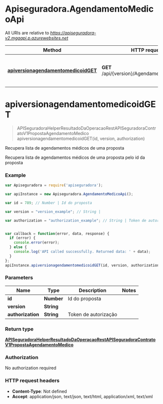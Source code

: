 # Apiseguradora.AgendamentoMedicoApi

All URIs are relative to *https://apiseguradora-v2.mgaapi.p.azurewebsites.net*

Method | HTTP request | Description
------------- | ------------- | -------------
[**apiversionagendamentomedicoidGET**](AgendamentoMedicoApi.md#apiversionagendamentomedicoidGET) | **GET** /api/{version}/AgendamentoMedico/{id} | Recupera lista de agendamentos médicos de uma proposta


<a name="apiversionagendamentomedicoidGET"></a>
# **apiversionagendamentomedicoidGET**
> APISeguradoraHelperResultadoDaOperacaoRestAPISeguradoraContratoV1PropostaAgendamentoMedico apiversionagendamentomedicoidGET(id, version, authorization)

Recupera lista de agendamentos médicos de uma proposta

Recupera lista de agendamentos médicos de uma proposta pelo id da proposta

### Example
```javascript
var Apiseguradora = require('apiseguradora');

var apiInstance = new Apiseguradora.AgendamentoMedicoApi();

var id = 789; // Number | Id do proposta

var version = "version_example"; // String | 

var authorization = "authorization_example"; // String | Token de autorização


var callback = function(error, data, response) {
  if (error) {
    console.error(error);
  } else {
    console.log('API called successfully. Returned data: ' + data);
  }
};
apiInstance.apiversionagendamentomedicoidGET(id, version, authorization, callback);
```

### Parameters

Name | Type | Description  | Notes
------------- | ------------- | ------------- | -------------
 **id** | **Number**| Id do proposta | 
 **version** | **String**|  | 
 **authorization** | **String**| Token de autorização | 

### Return type

[**APISeguradoraHelperResultadoDaOperacaoRestAPISeguradoraContratoV1PropostaAgendamentoMedico**](APISeguradoraHelperResultadoDaOperacaoRestAPISeguradoraContratoV1PropostaAgendamentoMedico.md)

### Authorization

No authorization required

### HTTP request headers

 - **Content-Type**: Not defined
 - **Accept**: application/json, text/json, text/html, application/xml, text/xml

